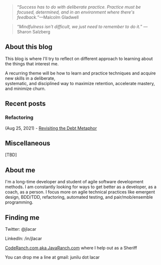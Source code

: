 > &ldquo;_Success has to do with deliberate practice. Practice must be focused,
> determined, and in an environment where there's feedback._&rdquo;&mdash;Malcolm Gladwell

> &ldquo;_Mindfulness isn't difficult, we just need to remember to do it._&rdquo;
> &mdash;Sharon Salzberg

## About this blog

This blog is where I'll try to reflect on different approach to learning about the things that interest me. 

A recurring theme will be how to learn and practice techniques and acquire new skills in a deliberate,  
systematic, and disciplined way to maximize retention, accelerate mastery, and minimize churn.

## Recent posts

### Refactoring

(Aug 25, 2021) - [Revisiting the Debt Metaphor](refactoring/revisiting-tech-debt.html)

## Miscellaneous

[TBD]

## About me

I'm a long-time developer and student of agile software development methods. I am constantly looking for ways to get 
better as a developer, as a coach, as a person. I focus more on agile technical practices like emergent design, 
BDD/TDD, refactoring, automated testing, and pair/mob/ensemble programming.

## Finding me 

Twitter: @jlacar

LinkedIn: /in/jlacar

[CodeRanch.com aka JavaRanch.com](https://coderanch.com) where I help out as a Sheriff

You can drop me a line at gmail: junilu dot lacar

